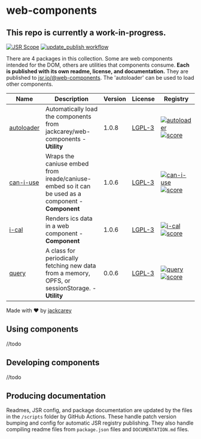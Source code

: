 # web-components

## This repo is currently a work-in-progress.

[![JSR Scope](https://jsr.io/badges/@web-components)](https://jsr.io/@web-components)
[![update_publish workflow](https://github.com/jackcarey/web-components/actions/workflows/main.yml/badge.svg?branch=main)](https://github.com/jackcarey/web-components/actions/workflows/main.yml?query=branch%3Amain)

There are 4 packages in this collection. Some are web components intended for the DOM, others are utilities that components consume. **Each is published with its own readme, license, and documentation.** They are published to [jsr.io/@web-components](https://jsr.io/@web-components). The 'autoloader' can be used to load other components. 

| Name | Description | Version | License | Registry |
| --- | --- | --- | --- | --- |
| [autoloader](/packages/autoloader) | Automatically load the components from jackcarey/web-components - **Utility** | 1.0.8 | [LGPL-3](https://www.tldrlegal.com/search?query=LGPL-3) | [![autoloader](https://jsr.io/badges/@web-components/autoloader)](https://jsr.io/@web-components/autoloader) [![score](https://jsr.io/badges/@web-components/autoloader/score)](https://jsr.io/@web-components/autoloader/score) |
| [can-i-use](/packages/can-i-use) | Wraps the caniuse embed from ireade/caniuse-embed so it can be used as a component - **Component** | 1.0.6 | [LGPL-3](https://www.tldrlegal.com/search?query=LGPL-3) | [![can-i-use](https://jsr.io/badges/@web-components/can-i-use)](https://jsr.io/@web-components/can-i-use) [![score](https://jsr.io/badges/@web-components/can-i-use/score)](https://jsr.io/@web-components/can-i-use/score) |
| [i-cal](/packages/i-cal) | Renders ics data in a web component - **Component** | 1.0.6 | [LGPL-3](https://www.tldrlegal.com/search?query=LGPL-3) | [![i-cal](https://jsr.io/badges/@web-components/i-cal)](https://jsr.io/@web-components/i-cal) [![score](https://jsr.io/badges/@web-components/i-cal/score)](https://jsr.io/@web-components/i-cal/score) |
| [query](/packages/query) | A class for periodically fetching new data from a memory, OPFS, or sessionStorage. - **Utility** | 0.0.6 | [LGPL-3](https://www.tldrlegal.com/search?query=LGPL-3) | [![query](https://jsr.io/badges/@web-components/query)](https://jsr.io/@web-components/query) [![score](https://jsr.io/badges/@web-components/query/score)](https://jsr.io/@web-components/query/score) |



Made with ❤️ by [jackcarey](https://jackcarey.co.uk/)

## Using components

//todo

## Developing components

//todo

## Producing documentation

Readmes, JSR config, and package documentation are updated by the files in the `/scripts` folder by GitHub Actions. These handle patch version bumping and config for automatic JSR registry publishing. They also handle compiling readme files from `package.json` files and `DOCUMENTATION.md` files.
